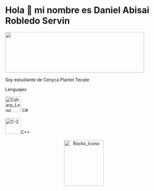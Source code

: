 <html>
  <h1>
    Hola 👋 mi nombre es Daniel Abisai Robledo Servin
  </h1>
  <body>
    <img width="445" height="130.5" alt="" src="https://github.com/user-attachments/assets/35887af0-eeb5-40a0-aa77-b2f7c455d56a"/>
    <p>Soy estudiante de Cenyca Plantel Tecate</p>
    <p>Lenguajes</p>
    <img width="50" height="50" alt="Csharp_Logo" src="https://github.com/user-attachments/assets/e2d087d4-07cd-445f-bfee-66187599d1c0"> C# <br><br></>
    <img width="50" height="50" alt="C-2" src="https://github.com/user-attachments/assets/21b8c5c4-6575-4151-ab59-155040a81c09">C++ <br><br></>
    <center><img width="127" height="146" alt="Rocko_Icono" src="https://github.com/user-attachments/assets/a3d36fe7-27c4-4a6c-a905-384234554bdb" /></center>


  </body>
</html>
